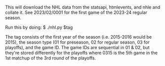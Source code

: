 This will download the NHL data from the statsapi, htmlevents, and nhle and collate it.
See 2023/02/0001 for the first game of the 2023-24 regular season.

Run this by doing:
$ ./nhl.py $tag

The tag consists of the first year of the season (i.e. 2015-2016 would be 2015),
the season type (01 for preseason, 02 for regular season, 03 for playoffs),
and the game ID.  The game IDs are sequential in 01 & 02, but they're stored
differently for the playoffs where 0315 is the 5th game in the 1st matchup of the
3rd round of the playoffs.

